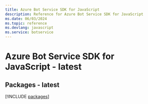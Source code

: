 ```yaml
---
title: Azure Bot Service SDK for JavaScript
description: Reference for Azure Bot Service SDK for JavaScript
ms.date: 06/03/2024
ms.topic: reference
ms.devlang: javascript
ms.service: botservice
---
```

# Azure Bot Service SDK for JavaScript - latest
## Packages - latest
[!INCLUDE [packages](bot-service-index.md)]